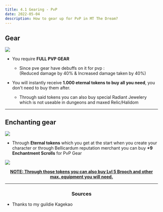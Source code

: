 ```yaml
---
title: 4.1 Gearing - PvP
date: 2022-05-04
description: How to gear up for PvP in MT The Dream?
---
```

## Gear

![](https://i.imgur.com/x4XxIt4.png)
* You require **FULL PVP GEAR**
  * Since pve gear have debuffs on it for pvp :<br>
(Reduced damage by 40% & Increased damage taken by 40%)

* You will instantly receive **1.000 eternal tokens to buy all you need**, you don't need to buy them after.
  * Through said tokens you can also buy special <PVP> Radiant Jewelery which is not useable in dungeons and maxed Relic/Halidom
<hr/>

## Enchanting gear

![](https://i.imgur.com/VzCUeg0.png)
* Through **Eternal tokens** which you get at the start when you create your character or through Bellicardum reputation merchant you can buy **+9 Enchantment Scrolls** for PvP Gear

![](https://i.imgur.com/Qtc3HLC.png)
  
<center> 
  <u><strong> NOTE: Through those tokens you can also buy Lvl 5 Brooch and other max. equipment you will need.</strong></u> 
</center>

<hr/> 

<center><h3>Sources</h3></center>

* Thanks to my guildie Kagekao





